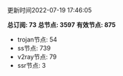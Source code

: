 更新时间2022-07-19 17:46:05

**总订阅: 73**
**总节点: 3597**
**有效节点: 875**
- trojan节点: 54
- ss节点: 739
- v2ray节点: 79
- ssr节点: 3
